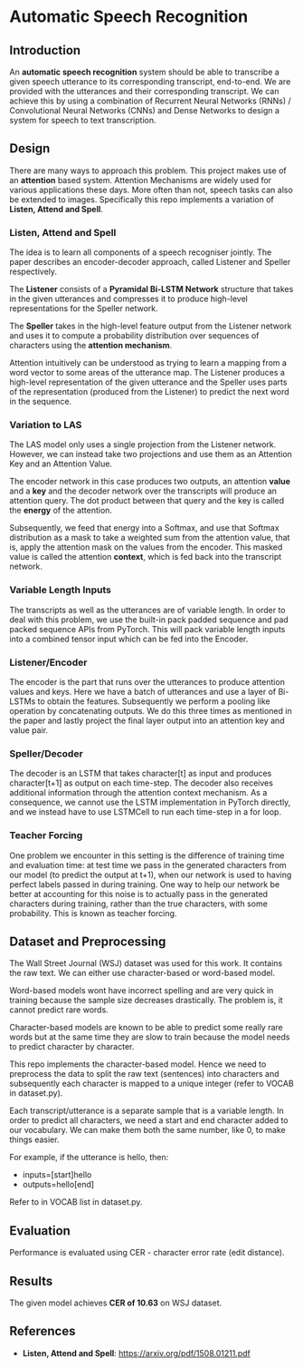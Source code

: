 # Automatic Speech Recognition

## Introduction

An **automatic speech recognition** system should be able to transcribe a given speech utterance to its corresponding transcript, end-to-end. We are provided with the utterances and their corresponding transcript. We can achieve this by using a combination of Recurrent Neural Networks (RNNs) / Convolutional Neural Networks (CNNs) and Dense Networks to design a system for speech to text transcription.

## Design

There are many ways to approach this problem. This project makes use of an **attention** based system. Attention Mechanisms are widely used for various applications these days. More often than not, speech tasks can also be extended to images. Specifically this repo implements a variation of **Listen, Attend and Spell**.

### Listen, Attend and Spell

The idea is to learn all components of a speech recogniser jointly. The paper describes an encoder-decoder approach, called Listener and Speller respectively.

The **Listener** consists of a **Pyramidal Bi-LSTM Network** structure that takes in the given utterances and compresses it to produce high-level representations for the Speller network.

The **Speller** takes in the high-level feature output from the Listener network and uses it to compute a probability distribution over sequences of characters using the **attention mechanism**.

Attention intuitively can be understood as trying to learn a mapping from a word vector to some areas of the utterance map. The Listener produces a high-level representation of the given utterance and the Speller uses parts of the representation (produced from the Listener) to predict the next word in the sequence.

### Variation to LAS

The LAS model only uses a single projection from the Listener network. However, we can instead take two projections and use them as an Attention Key and an Attention Value.

The encoder network in this case produces two outputs, an attention **value** and a **key** and the decoder network over the transcripts will produce an attention query. The dot product between that query and the key is called the **energy** of the attention.

Subsequently, we feed that energy into a Softmax, and use that Softmax distribution as a mask to take a weighted sum from the attention value, that is, apply the attention mask on the values from the encoder. This masked value is called the attention **context**, which is fed back into the transcript network.

### Variable Length Inputs

The transcripts as well as the utterances are of variable length. In order to deal with this problem, we use the built-in pack padded sequence and pad packed sequence APIs from PyTorch. This will pack variable length inputs into a combined tensor input which can be fed into the Encoder.

### Listener/Encoder

The encoder is the part that runs over the utterances to produce attention values and keys. Here we have a batch of utterances and use a layer of Bi-LSTMs to obtain the features. Subsequently we perform a pooling like operation by concatenating outputs. We do this three times as mentioned in the paper and lastly project the final layer output into an attention key and value pair.

### Speller/Decoder

The decoder is an LSTM that takes character[t] as input and produces character[t+1] as output on each time-step. The decoder also receives additional information through the attention context mechanism. As a consequence, we cannot use the LSTM implementation in PyTorch directly, and we
instead have to use LSTMCell to run each time-step in a for loop.

### Teacher Forcing

One problem we encounter in this setting is the difference of training time and evaluation time: at test time we pass in the generated characters from our model (to predict the output at t+1), when our network is used to having perfect labels passed in during training. One way to help our network be better at accounting for this noise is to actually pass in the generated characters during training, rather than the true characters, with some probability. This is known as teacher forcing.

## Dataset and Preprocessing

The Wall Street Journal (WSJ) dataset was used for this work. It contains the raw text. We can either use character-based or word-based model.

Word-based models wont have incorrect spelling and are very quick in training because the sample size decreases drastically. The problem is, it cannot predict rare words.

Character-based models are known to be able to predict some really rare words but at the same time they are slow to train because the model needs to predict character by character.

This repo implements the character-based model. Hence we need to preprocess the data to split the raw text (sentences) into characters and subsequently each character is mapped to a unique integer (refer to VOCAB in dataset.py).

Each transcript/utterance is a separate sample that is a variable length. In order to predict all characters, we need a start and end character added to our vocabulary. We can make them both the same number, like 0, to make things easier.

For example, if the utterance is hello, then:
- inputs=[start]hello
- outputs=hello[end]

Refer to <eos> in VOCAB list in dataset.py.

## Evaluation

Performance is evaluated using CER - character error rate (edit distance).

## Results

The given model achieves **CER of 10.63** on WSJ dataset.

## References

- **Listen, Attend and Spell**: https://arxiv.org/pdf/1508.01211.pdf
